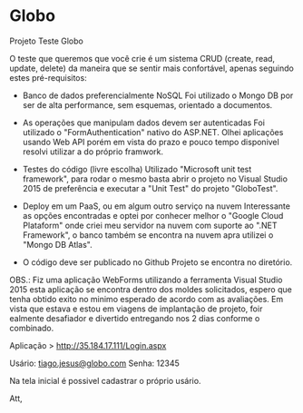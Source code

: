 # Globo
Projeto Teste Globo

O teste que queremos que você crie é um sistema CRUD (create, read, update, delete) da maneira que se sentir mais confortável, apenas seguindo estes pré-requisitos:

- Banco de dados preferencialmente NoSQL
	Foi utilizado o Mongo DB por ser de alta performance, sem esquemas, orientado a documentos. 

- As operações que manipulam dados devem ser autenticadas
	Foi utilizado o "FormAuthentication" nativo do ASP.NET. Olhei aplicações usando Web API porém em vista do prazo e pouco tempo disponivel resolvi utilizar a do próprio framwork.

- Testes do código (livre escolha)
	Utilizado "Microsoft unit test framework", para rodar o mesmo basta abrir o projeto no Visual Studio 2015 de preferência e executar a "Unit Test" do projeto "GloboTest". 

- Deploy em um PaaS, ou em algum outro serviço na nuvem
	Interessante as opções encontradas e optei por conhecer melhor o "Google Cloud Plataform" onde criei meu servidor na nuvem com suporte ao ".NET Framework", o banco também se encontra na nuvem apra utilizei o "Mongo DB Atlas".

- O código deve ser publicado no Github
	Projeto se encontra no diretório.
	
	
OBS.: Fiz uma aplicação WebForms utilizando a ferramenta Visual Studio 2015 esta aplicação se encontra dentro dos moldes solicitados, espero que tenha obtido exito no minimo esperado de acordo com as avaliações.
Em vista que estava e estou em viagens de implantação de projeto, foir ealmente desafiador e divertido entregando nos 2 dias conforme o combinado.

Aplicação > http://35.184.17.111/Login.aspx

Usário: tiago.jesus@globo.com
Senha: 12345

Na tela inicial é possivel cadastrar o próprio usário.

Att,
